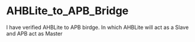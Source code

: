 # AHBLite_to_APB_Bridge
I have verified AHBLite to APB birdge. In which AHBLite will act as a Slave and APB act as Master
